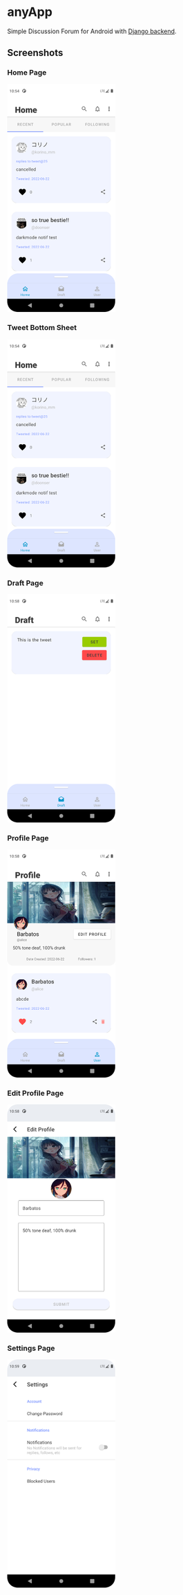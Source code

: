 # anyApp

Simple Discussion Forum for Android with [Django backend](https://github.com/sogood99/anyApp-backend).

## Screenshots

### Home Page

<p>
  <img src="fig/homepage.png" width="250dp" />
</p>

### Tweet Bottom Sheet

<p>
  <img src="fig/homepage.png" width="250dp" />
</p>

### Draft Page

<p>
  <img src="fig/draftpage.png" width="250dp" />
</p>

### Profile Page

<p>
  <img src="fig/profilepage.png" width="250dp" />
</p>

### Edit Profile Page

<p>
  <img src="fig/editprofilepage.png" width="250dp" />
</p>

### Settings Page

<p>
  <img src="fig/settingspage.png" width="250dp" />
</p>
